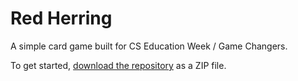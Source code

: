 # Red Herring
A simple card game built for CS Education Week / Game Changers.

To get started, [download the repository](https://github.com/mrfb/redherring/archive/master.zip) as a ZIP file.
